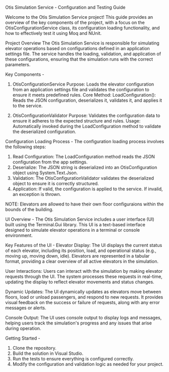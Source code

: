 Otis Simulation Service - Configuration and Testing Guide

Welcome to the Otis Simulation Service project! 
This guide provides an overview of the key components of the project, with a focus on the OtisConfigurationService class, its configuration loading functionality, and how to effectively test it using Moq and NUnit.

Project Overview
The Otis Simulation Service is responsible for simulating elevator operations based on configurations defined in an application settings file. The service handles the loading, validation, and application of these configurations, 
ensuring that the simulation runs with the correct parameters.

Key Components -

  1. OtisConfigurationService
     Purpose: Loads the elevator configuration from an application settings file and validates the configuration to ensure it meets predefined rules.
     Core Method:
     LoadConfiguration(): Reads the JSON configuration, deserializes it, validates it, and applies it to the service.

  2. OtisConfigurationValidator
     Purpose: Validates the configuration data to ensure it adheres to the expected structure and rules.
     Usage: Automatically invoked during the LoadConfiguration method to validate the deserialized configuration.

Configuration Loading Process - 
The configuration loading process involves the following steps:

1. Read Configuration: The LoadConfiguration method reads the JSON configuration from the app settings.
2. Deserialize: The JSON string is deserialized into an OtisConfiguration object using System.Text.Json.
3. Validation: The OtisConfigurationValidator validates the deserialized object to ensure it is correctly structured.
4. Application: If valid, the configuration is applied to the service. If invalid, an exception is thrown.

NOTE: Elevators are allowed to have their own floor configuraions within the bounds of the building.

UI Overview - 
The Otis Simulation Service includes a user interface (UI) built using the Terminal.Gui library. 
This UI is a text-based interface designed to simulate elevator operations in a terminal or console environment.

Key Features of the UI - 
  Elevator Display:
  The UI displays the current status of each elevator, including its position, load, and operational status (e.g., moving up, moving down, idle).
  Elevators are represented in a tabular format, providing a clear overview of all active elevators in the simulation.
 
  User Interactions:
  Users can interact with the simulation by making elevator requests through the UI.
  The system processes these requests in real-time, updating the display to reflect elevator movements and status changes.
  
  Dynamic Updates:
  The UI dynamically updates as elevators move between floors, load or unload passengers, and respond to new requests.
  It provides visual feedback on the success or failure of requests, along with any error messages or alerts.

  Console Output:
  The UI uses console output to display logs and messages, helping users track the simulation's progress and any issues that arise during operation.

Getting Started - 

1. Clone the repository.
2. Build the solution in Visual Studio.
3. Run the tests to ensure everything is configured correctly.
4. Modify the configuration and validation logic as needed for your project.
